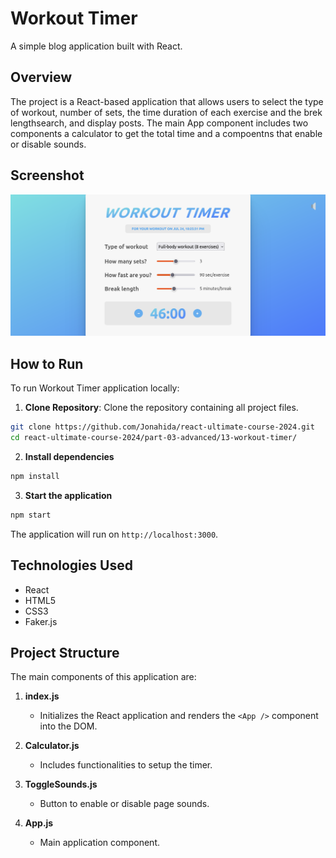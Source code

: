 # Workout Timer

A simple blog application built with React.

## Overview

The project is a React-based application that allows users to select the type of workout, number of sets, the time duration of each exercise and the brek lengthsearch, and display posts. The main App component includes two components a calculator to get the total time and a compoentns that enable or disable sounds.

## Screenshot

![Workout Timer Screenshot](screenshot.png)

## How to Run

To run Workout Timer application locally:

1. **Clone Repository**: Clone the repository containing all project files.

```bash
git clone https://github.com/Jonahida/react-ultimate-course-2024.git
cd react-ultimate-course-2024/part-03-advanced/13-workout-timer/
```

2. **Install dependencies**

```bash
npm install
```

3. **Start the application**

```bash
npm start
```

The application will run on `http://localhost:3000`.

## Technologies Used

- React
- HTML5
- CSS3
- Faker.js

## Project Structure

The main components of this application are:

1. **index.js**

   - Initializes the React application and renders the `<App />` component into the DOM.

2. **Calculator.js**

   - Includes functionalities to setup the timer.

3. **ToggleSounds.js**

   - Button to enable or disable page sounds.

4. **App.js**

   - Main application component.